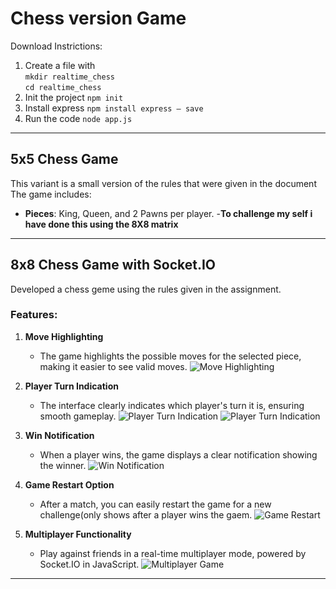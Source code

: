 # **Chess version Game**
Download Instrictions:<br>
1) Create a file with <br>
`mkdir realtime_chess`<br>
`cd realtime_chess`
2) Init the project
   `npm init`
3) Install express
   `npm install express — save`
4) Run the code
   `node app.js`


---

## **5x5 Chess Game**

This variant is a small version of the rules that were given in the document The game includes:
- **Pieces**: King, Queen, and 2 Pawns per player.
-**To challenge my self i have done this using the 8X8 matrix**
---

## **8x8 Chess Game with Socket.IO**

Developed a chess geme using the rules given in the assignment.
### **Features:**

1. **Move Highlighting**
   - The game highlights the possible moves for the selected piece, making it easier to see valid moves.
   ![Move Highlighting](https://github.com/user-attachments/assets/6c3e4303-a566-4f78-a74e-f222b8a856a4)

2. **Player Turn Indication**
   - The interface clearly indicates which player's turn it is, ensuring smooth gameplay.
   ![Player Turn Indication](https://github.com/user-attachments/assets/ad70ac46-3f63-475c-8a23-11631f43505e)
   ![Player Turn Indication](https://github.com/user-attachments/assets/f3bcff5d-1f46-4ac0-8f5f-342025522218)

3. **Win Notification**
   - When a player wins, the game displays a clear notification showing the winner.
   ![Win Notification](https://github.com/user-attachments/assets/d7fc70ec-25ae-4337-8e32-13b1d6f1a471)

4. **Game Restart Option**
   - After a match, you can easily restart the game for a new challenge(only shows after a player wins the gaem.
   ![Game Restart](https://github.com/user-attachments/assets/96add1ef-86f1-482e-a8a0-b4b375a8fc07)

5. **Multiplayer Functionality**
   - Play against friends in a real-time multiplayer mode, powered by Socket.IO in JavaScript.
   ![Multiplayer Game](https://github.com/user-attachments/assets/5ba2b1d9-fb31-4ab0-a1a1-8d8478c6aafb)

---

